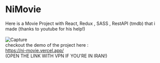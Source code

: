# NiMovie
Here is a Movie Project with React, Redux , SASS , RestAPI (tmdb) that i made (thanks to youtube for his help!)
<br>
<br>
![Capture](https://github.com/Nima-Moradi1/NiMovie/assets/110015769/c957f119-e21f-49a3-9327-030c6e39c634)
<br>
checkout the demo of the project here : 
<br>
https://ni-movie.vercel.app/
<br>
(OPEN THE LINK WITH VPN IF YOU'RE IN IRAN!)
